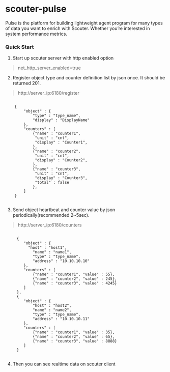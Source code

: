 # scouter-pulse
Pulse is the platform for building lightweight agent program for many types of data you want to enrich with Scouter. Whether you’re interested in system performance metrics.

### Quick Start
1. Start up scouter server with http enabled option
 > net_http_server_enabled=true

2. Register object type and counter definition list by json once. It should be returned 201.
 > http://server_ip:6180/register
 
```

	{
		"object" : {
			"type" : "type_name",
			"display" : "DisplayName"
		},
		"counters" : [
			{"name" : "counter1",
			 "unit" : "cnt",
			 "display" : "Counter1",
			},
			{"name" : "counter2",
			 "unit" : "cnt",
			 "display" : "Counter2",
			},
			{"name" : "counter3",
			 "unit" : "cnt",
			 "display" : "Counter3",
			 "total" : false
			},
		]
	}
	
```
	
3. Send object heartbeat and counter value by json periodically(recommended 2~5sec).
  > http://server_ip:6180/counters

```

	 {
		"object" : {
		  "host" : "host1",
			"name" : "name1",
			"type" : "type_name",
			"address" : "10.10.10.10"
		},
		"counters" : [
			{"name" : "counter1", "value" : 55},
			{"name" : "counter2", "value" : 245},
			{"name" : "counter3", "value" : 4245}
		]
	 },
	 {
		"object" : {
		    "host" : "host2",
			"name" : "name2",
			"type" : "type_name",
			"address" : "10.10.10.11"
		},
		"counters" : [
			{"name" : "counter1", "value" : 35},
			{"name" : "counter2", "value" : 65},
			{"name" : "counter3", "value" : 8888}
		]
	 }
	 
 ```

4. Then you can see realtime data on scouter client



